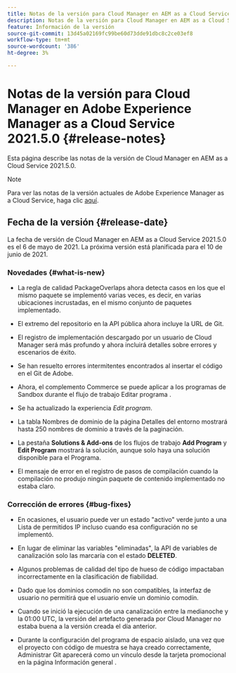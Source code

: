 ```yaml
---
title: Notas de la versión para Cloud Manager en AEM as a Cloud Service Versión 2021.5.0
description: Notas de la versión para Cloud Manager en AEM as a Cloud Service Versión 2021.5.0
feature: Información de la versión
source-git-commit: 13d45a02169fc99be60d73dde91dbc8c2ce03ef8
workflow-type: tm+mt
source-wordcount: '386'
ht-degree: 3%

---
```



# Notas de la versión para Cloud Manager en Adobe Experience Manager as a Cloud Service 2021.5.0 {#release-notes}

Esta página describe las notas de la versión de Cloud Manager en AEM as a Cloud Service 2021.5.0.

>[!NOTE]
>Para ver las notas de la versión actuales de Adobe Experience Manager as a Cloud Service, haga clic [aquí](https://experienceleague.adobe.com/docs/experience-manager-cloud-service/release-notes/release-notes/release-notes-current.html?lang=es).

## Fecha de la versión {#release-date}

La fecha de versión de Cloud Manager en AEM as a Cloud Service 2021.5.0 es el 6 de mayo de 2021.
La próxima versión está planificada para el 10 de junio de 2021.

### Novedades {#what-is-new}

* La regla de calidad PackageOverlaps ahora detecta casos en los que el mismo paquete se implementó varias veces, es decir, en varias ubicaciones incrustadas, en el mismo conjunto de paquetes implementado.

* El extremo del repositorio en la API pública ahora incluye la URL de Git.

* El registro de implementación descargado por un usuario de Cloud Manager será más profundo y ahora incluirá detalles sobre errores y escenarios de éxito.

* Se han resuelto errores intermitentes encontrados al insertar el código en el Git de Adobe.

* Ahora, el complemento Commerce se puede aplicar a los programas de Sandbox durante el flujo de trabajo Editar programa .

* Se ha actualizado la experiencia *Edit program*.

* La tabla Nombres de dominio de la página Detalles del entorno mostrará hasta 250 nombres de dominio a través de la paginación.

* La pestaña **Solutions &amp; Add-ons** de los flujos de trabajo **Add Program** y **Edit Program** mostrará la solución, aunque solo haya una solución disponible para el Programa.

* El mensaje de error en el registro de pasos de compilación cuando la compilación no produjo ningún paquete de contenido implementado no estaba claro.

### Corrección de errores {#bug-fixes}

* En ocasiones, el usuario puede ver un estado &quot;activo&quot; verde junto a una Lista de permitidos IP incluso cuando esa configuración no se implementó.

* En lugar de eliminar las variables &quot;eliminadas&quot;, la API de variables de canalización solo las marcaría con el estado **DELETED**.

* Algunos problemas de calidad del tipo de hueso de código impactaban incorrectamente en la clasificación de fiabilidad.

* Dado que los dominios comodín no son compatibles, la interfaz de usuario no permitirá que el usuario envíe un dominio comodín.

* Cuando se inició la ejecución de una canalización entre la medianoche y la 01:00 UTC, la versión del artefacto generada por Cloud Manager no estaba buena a la versión creada el día anterior.

* Durante la configuración del programa de espacio aislado, una vez que el proyecto con código de muestra se haya creado correctamente, Administrar Git aparecerá como un vínculo desde la tarjeta promocional en la página Información general .
